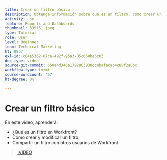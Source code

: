 ```yaml
---
title: Crear un filtro básico
description: Obtenga información sobre qué es un filtro, cómo crear un filtro y cómo compartir un filtro con otros usuarios en Workfront.
activity: use
feature: Reports and Dashboards
thumbnail: 335151.jpeg
type: Tutorial
role: User
level: Beginner
team: Technical Marketing
kt: 8857
exl-id: c64e5362-67ca-492f-95a3-05c660be5c03
doc-type: video
source-git-commit: 650e4d346e1792863930dcebafacab4c88f2a8bc
workflow-type: tm+mt
source-wordcount: '57'
ht-degree: 0%

---
```


# Crear un filtro básico

En este vídeo, aprenderá:

* ¿Qué es un filtro en Workfront?
* Cómo crear y modificar un filtro
* Compartir un filtro con otros usuarios de Workfront

>[!VIDEO](https://video.tv.adobe.com/v/335151/?quality=12&learn=on)

